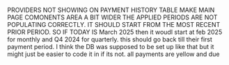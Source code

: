 PROVIDERS NOT SHOWING ON PAYMENT HISTORY TABLE
MAKE MAIN PAGE COMONENTS AREA A BIT WIDER
THE APPLIED PERIODS ARE NOT POPULATING CORRECTLY. IT SHOULD START FROM THE MOST RECENT PRIOR PERIOD. SO IF TODAY IS March 2025 then it woudl start at feb 2025 for monthly and Q4 2024 for quarterly. this should go back till their first payment period. I think the DB was supposed to be set up like that but it might just be easier to code it in if its not. 
all payments are yellow and due